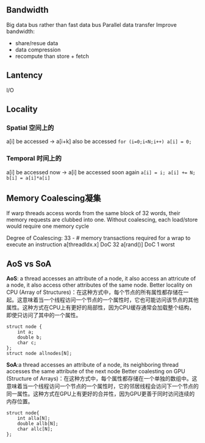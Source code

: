 
## Bandwidth ##
Big data bus rather than fast data bus
Parallel data transfer
Improve bandwidth:
- share/resue data
- data compression
- recompute than store + fetch

## Lantency ##
I/O

## Locality ##
### Spatial 空间上的 ###
a[i] be accessed -> a[i+k] also be accessed
``` for (i=0;i<N;i++) a[i] = 0; ```

### Temporal 时间上的 ###
a[i] be accessed now -> a[i] be accessed soon again
``` a[i] = i; a[i] += N; b[i] = a[i]*a[i] ```

## Memory Coalescing凝集 ##
If warp threads access words from the same block of 32 words, their memory requests are clubbed into one.
Without coalescing, each load/store would require one memory cycle

Degree of Coalescing: 33 - # memory transactions required for a wrap to execute an instruction
a[threadIdx.x] DoC 32
a[rand()] DoC 1 worst

## AoS vs SoA 
**AoS**: a thread accesses an attribute of a node, 
it also access an attricute of a node, 
it also access other attributes of the same node.
Better locality on CPU
(Array of Structures)：在这种方式中，每个节点的所有属性都存储在一起。这意味着当一个线程访问一个节点的一个属性时，它也可能访问该节点的其他属性。这种方式在CPU上有更好的局部性，因为CPU缓存通常会加载整个结构，即使只访问了其中的一个属性。

```
struct node {
    int a;
    double b;
    char c;
};
struct node allnodes[N];
```

**SoA**:a thread accesses an attribute of a node, 
its neighboring thread accesses the same attribute of the next node 
Better coalesting on GPU
(Structure of Arrays)：在这种方式中，每个属性都存储在一个单独的数组中。这意味着当一个线程访问一个节点的一个属性时，它的邻居线程会访问下一个节点的同一属性。这种方式在GPU上有更好的合并性，因为GPU更善于同时访问连续的内存位置。

```
struct node{
    int alla[N];
    double allb[N];
    char allc[N];
};
```






